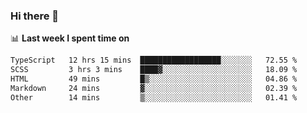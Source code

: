 ### Hi there 👋

<!--
**DBvc/DBvc** is a ✨ _special_ ✨ repository because its `README.md` (this file) appears on your GitHub profile.

Here are some ideas to get you started:

- 🔭 I’m currently working on ...
- 🌱 I’m currently learning ...
- 👯 I’m looking to collaborate on ...
- 🤔 I’m looking for help with ...
- 💬 Ask me about ...
- 📫 How to reach me: ...
- 😄 Pronouns: ...
- ⚡ Fun fact: ...
-->

📊 **Last week I spent time on**
<!--START_SECTION:waka-->

```txt
TypeScript   12 hrs 15 mins  ██████████████████░░░░░░░   72.55 %
SCSS         3 hrs 3 mins    ████▓░░░░░░░░░░░░░░░░░░░░   18.09 %
HTML         49 mins         █▒░░░░░░░░░░░░░░░░░░░░░░░   04.86 %
Markdown     24 mins         ▓░░░░░░░░░░░░░░░░░░░░░░░░   02.39 %
Other        14 mins         ▒░░░░░░░░░░░░░░░░░░░░░░░░   01.41 %
```

<!--END_SECTION:waka-->
